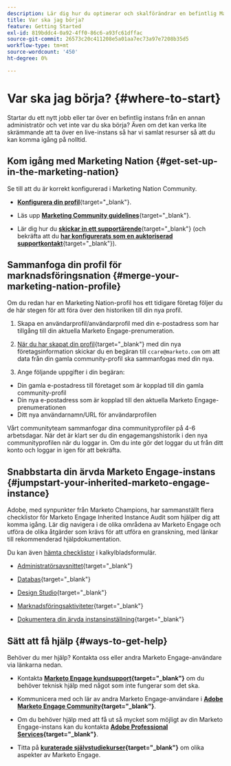 ```yaml
---
description: Lär dig hur du optimerar och skalförändrar en befintlig Marketo Engage-instans som du har ärvt. Följ checklistan för att granska administratörsinställningar och upprätthålla databasens hygien.
title: Var ska jag börja?
feature: Getting Started
exl-id: 819bddc4-0a92-4ff0-86c6-a93fc61dffac
source-git-commit: 26573c20c411208e5a01aa7ec73a97e7208b35d5
workflow-type: tm+mt
source-wordcount: '450'
ht-degree: 0%

---
```


# Var ska jag börja? {#where-to-start}

Startar du ett nytt jobb eller tar över en befintlig instans från en annan administratör och vet inte var du ska börja? Även om det kan verka lite skrämmande att ta över en live-instans så har vi samlat resurser så att du kan komma igång på nolltid.

## Kom igång med Marketing Nation {#get-set-up-in-the-marketing-nation}

Se till att du är korrekt konfigurerad i Marketing Nation Community.

* [**Konfigurera din profil**](https://nation.marketo.com/){target="_blank"}.

* Läs upp [**Marketing Community guidelines**](https://nation.marketo.com/t5/community-guidelines/ct-p/community-guidelines){target="_blank"}.

* Lär dig hur du [**skickar in ett supportärende**](https://nation.marketo.com/t5/Knowledgebase/Submitting-a-Support-Case-to-Marketo-Support/ta-p/252201){target="_blank"} (och bekräfta att du [**har konfigurerats som en auktoriserad supportkontakt**](https://nation.marketo.com/t5/Knowledgebase/Managing-Authorized-Support-Contacts/ta-p/254341){target="_blank"}).

## Sammanfoga din profil för marknadsföringsnation {#merge-your-marketing-nation-profile}

Om du redan har en Marketing Nation-profil hos ett tidigare företag följer du de här stegen för att föra över den historiken till din nya profil.

1. Skapa en användarprofil/användarprofil med din e-postadress som har tillgång till din aktuella Marketo Engage-prenumeration.

1. [När du har skapat din profil](https://nation.marketo.com/){target="_blank"} med din nya företagsinformation skickar du en begäran till `ccare@marketo.com` om att data från din gamla community-profil ska sammanfogas med din nya.

1. Ange följande uppgifter i din begäran:

* Din gamla e-postadress till företaget som är kopplad till din gamla community-profil
* Din nya e-postadress som är kopplad till den aktuella Marketo Engage-prenumerationen
* Ditt nya användarnamn/URL för användarprofilen

Vårt communityteam sammanfogar dina communityprofiler på 4-6 arbetsdagar. När det är klart ser du din engagemangshistorik i den nya communityprofilen när du loggar in. Om du inte gör det loggar du ut från ditt konto och loggar in igen för att bekräfta.

## Snabbstarta din ärvda Marketo Engage-instans  {#jumpstart-your-inherited-marketo-engage-instance}

Adobe, med synpunkter från Marketo Champions, har sammanställt flera checklistor för Marketo Engage Inherited Instance Audit som hjälper dig att komma igång. Lär dig navigera i de olika områdena av Marketo Engage och utföra de olika åtgärder som krävs för att utföra en granskning, med länkar till rekommenderad hjälpdokumentation.

Du kan även [hämta checklistor](/help/marketo/getting-started/inheriting-a-marketo-engage-instance/assets/adobe-marketo-engage-inherited-instance-admin-checklist.xlsx) i kalkylbladsformulär.

* [Administratörsavsnittet](/help/marketo/getting-started/inheriting-a-marketo-engage-instance/admin-section-checklist.md){target="_blank"}

* [Databas](/help/marketo/getting-started/inheriting-a-marketo-engage-instance/database-checklist.md){target="_blank"}

* [Design Studio](/help/marketo/getting-started/inheriting-a-marketo-engage-instance/design-studio-checklist.md){target="_blank"}

* [Marknadsföringsaktiviteter](/help/marketo/getting-started/inheriting-a-marketo-engage-instance/marketing-activities-checklist.md){target="_blank"}

* [Dokumentera din ärvda instansinställning](/help/marketo/getting-started/inheriting-a-marketo-engage-instance/document-your-setup.md){target="_blank"}

## Sätt att få hjälp {#ways-to-get-help}

Behöver du mer hjälp? Kontakta oss eller andra Marketo Engage-användare via länkarna nedan.

* Kontakta **[Marketo Engage kundsupport](https://nation.marketo.com/t5/Support/ct-p/Support){target="_blank"}** om du behöver teknisk hjälp med något som inte fungerar som det ska.

* Kommunicera med och lär av andra Marketo Engage-användare i **[Adobe Marketo Engage Community](https://nation.marketo.com/){target="_blank"}**.

* Om du behöver hjälp med att få ut så mycket som möjligt av din Marketo Engage-instans kan du kontakta **[Adobe Professional Services](https://business.adobe.com/se/products/marketo/services-support.html){target="_blank"}**.

* Titta på **[kuraterade självstudiekurser](https://experienceleague.adobe.com/docs/marketo-learn/tutorials/overview.html?lang=sv-SE){target="_blank"}** om olika aspekter av Marketo Engage.

